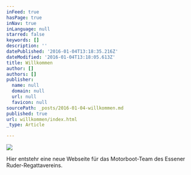 ```yaml
---
inFeed: true
hasPage: true
inNav: true
inLanguage: null
starred: false
keywords: []
description: ''
datePublished: '2016-01-04T13:18:35.216Z'
dateModified: '2016-01-04T13:18:05.613Z'
title: Willkommen
author: []
authors: []
publisher:
  name: null
  domain: null
  url: null
  favicon: null
sourcePath: _posts/2016-01-04-willkommen.md
published: true
url: willkommen/index.html
_type: Article

---
```

![](https://the-grid-user-content.s3-us-west-2.amazonaws.com/fcc50bd0-4a37-4dbc-bafc-1fd2ee1e7afa.png)

Hier entstehr eine neue Webseite für das Motorboot-Team des Essener Ruder-Regattavereins.